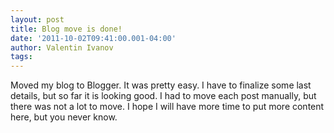 ```yaml
---
layout: post
title: Blog move is done!
date: '2011-10-02T09:41:00.001-04:00'
author: Valentin Ivanov
tags: 
---
```

Moved my blog to Blogger. It was pretty easy. I have to finalize some last details, but so far it is looking good. I had to move each post manually, but there was not a lot to move. I hope I will have more time to put more content here, but you never know.